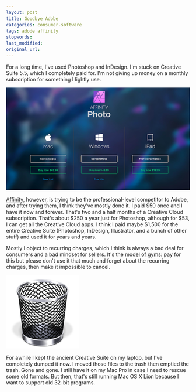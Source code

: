 ```yaml
---
layout: post
title: Goodbye Adobe
categories: consumer-software
tags: adode affinity
stopwords:
last_modified:
original_url:
---
```


For a long time, I've used Photoshop and InDesign. I'm stuck on Creative Suite 5.5, which I completely paid for. I'm not giving up money on a monthly subscription for something I lightly use.

![Affinity Photo](/images/affinity-photo-prices.png)

<a href="https://affinity.serif.com">Affinity</a>, however, is trying to be the professional-level competitor to Adobe, and after trying them, I think they've mostly done it. I paid $50 once and I have it now and forever. That's two and a half months of a Creative Cloud subscription. That's about $250 a year just for Photoshop, although for $53, I can get all the Creative Cloud apps. I think I paid maybe $1,500 for the entire Creative Suite (Photoshop, InDesign, Illustrator, and a bunch of other stuff) and used it for years and years.

Mostly I object to recurring charges, which I think is always a bad deal for consumers and a bad mindset for sellers. It's the <A href="https://lifehacker.com/how-to-cancel-your-gym-membership-1832629564">model of gyms</a>: pay for this but please don't use it that much and forget about the recurring charges, then make it impossible to cancel.

![macOS Trash](/images/mac-trash.png)

For awhile I kept the ancient Creative Suite on my laptop, but I've completely dumped it now. I moved those files to the trash then emptied the trash. Gone and gone. I still have it on my Mac Pro in case I need to rescue some old formats. But then, that's still running Mac OS X Lion because I want to support old 32-bit programs.

